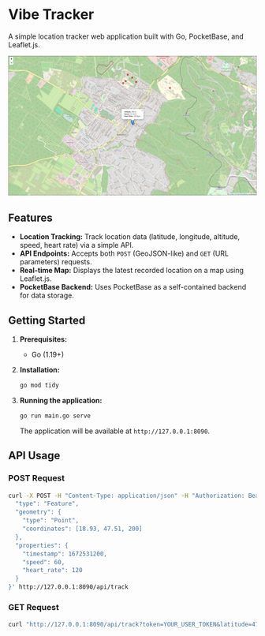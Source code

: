 # Vibe Tracker

A simple location tracker web application built with Go, PocketBase, and Leaflet.js.

![Vibe Tracker Screenshot](vibe-tracker.jpg)

## Features

*   **Location Tracking:** Track location data (latitude, longitude, altitude, speed, heart rate) via a simple API.
*   **API Endpoints:** Accepts both `POST` (GeoJSON-like) and `GET` (URL parameters) requests.
*   **Real-time Map:** Displays the latest recorded location on a map using Leaflet.js.
*   **PocketBase Backend:** Uses PocketBase as a self-contained backend for data storage.

## Getting Started

1.  **Prerequisites:**
    *   Go (1.19+)

2.  **Installation:**
    ```bash
    go mod tidy
    ```

3.  **Running the application:**
    ```bash
    go run main.go serve
    ```

    The application will be available at `http://127.0.0.1:8090`.

## API Usage

### POST Request

```bash
curl -X POST -H "Content-Type: application/json" -H "Authorization: Bearer YOUR_USER_TOKEN" -d '{
  "type": "Feature",
  "geometry": {
    "type": "Point",
    "coordinates": [18.93, 47.51, 200]
  },
  "properties": {
    "timestamp": 1672531200,
    "speed": 60,
    "heart_rate": 120
  }
}' http://127.0.0.1:8090/api/track
```

### GET Request

```bash
curl "http://127.0.0.1:8090/api/track?token=YOUR_USER_TOKEN&latitude=47.51&longitude=18.93&altitude=200&speed=60&heart_rate=120"
```
